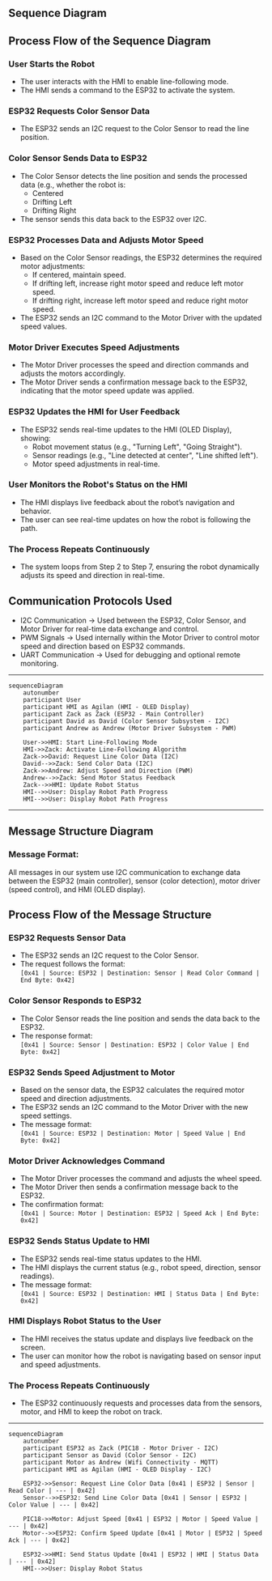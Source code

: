 ## **Sequence Diagram**

## **Process Flow of the Sequence Diagram**

### User Starts the Robot
- The user interacts with the HMI to enable line-following mode.
- The HMI sends a command to the ESP32  to activate the system.

### ESP32 Requests Color Sensor Data
- The ESP32 sends an I2C request to the Color Sensor to read the line position.

### Color Sensor Sends Data to ESP32
- The Color Sensor detects the line position and sends the processed data (e.g., whether the robot is:
  - Centered
  - Drifting Left
  - Drifting Right
- The sensor sends this data back to the ESP32 over I2C.

### ESP32 Processes Data and Adjusts Motor Speed
- Based on the Color Sensor readings, the ESP32 determines the required motor adjustments:
  - If centered, maintain speed.
  - If drifting left, increase right motor speed and reduce left motor speed.
  - If drifting right, increase left motor speed and reduce right motor speed.
- The ESP32 sends an I2C command to the Motor Driver with the updated speed values.

### Motor Driver Executes Speed Adjustments
- The Motor Driver processes the speed and direction commands and adjusts the motors accordingly.  
- The Motor Driver sends a confirmation message back to the ESP32, indicating that the motor speed update was applied.

### ESP32 Updates the HMI for User Feedback
- The ESP32 sends real-time updates to the HMI (OLED Display), showing:
  - Robot movement status (e.g., "Turning Left", "Going Straight").
  - Sensor readings (e.g., "Line detected at center", "Line shifted left").
  - Motor speed adjustments in real-time.

### User Monitors the Robot's Status on the HMI
- The HMI displays live feedback about the robot’s navigation and behavior.
- The user can see real-time updates on how the robot is following the path.

### The Process Repeats Continuously
- The system loops from Step 2 to Step 7, ensuring the robot dynamically adjusts its speed and direction in real-time.


## **Communication Protocols Used**
- I2C Communication → Used between the ESP32, Color Sensor, and Motor Driver for real-time data exchange and control.  
- PWM Signals → Used internally within the Motor Driver to control motor speed and direction based on ESP32 commands.  
- UART Communication → Used for debugging and optional remote monitoring.  




---
```mermaid
sequenceDiagram
    autonumber
    participant User
    participant HMI as Agilan (HMI - OLED Display)
    participant Zack as Zack (ESP32 - Main Controller)
    participant David as David (Color Sensor Subsystem - I2C)
    participant Andrew as Andrew (Motor Driver Subsystem - PWM)

    User->>HMI: Start Line-Following Mode
    HMI->>Zack: Activate Line-Following Algorithm
    Zack->>David: Request Line Color Data (I2C)
    David-->>Zack: Send Color Data (I2C)
    Zack->>Andrew: Adjust Speed and Direction (PWM)
    Andrew-->>Zack: Send Motor Status Feedback
    Zack-->>HMI: Update Robot Status
    HMI-->>User: Display Robot Path Progress
    HMI-->>User: Display Robot Path Progress
```
---

## **Message Structure Diagram**

### Message Format:
All messages in our system use I2C communication to exchange data between the ESP32 (main controller), sensor (color detection), motor driver (speed control), and HMI (OLED display).  
## **Process Flow of the Message Structure**

### ESP32 Requests Sensor Data
- The ESP32 sends an I2C request to the Color Sensor.
- The request follows the format:  
  `[0x41 | Source: ESP32 | Destination: Sensor | Read Color Command | End Byte: 0x42]`

### Color Sensor Responds to ESP32
- The Color Sensor reads the line position and sends the data back to the ESP32.
- The response format:  
  `[0x41 | Source: Sensor | Destination: ESP32 | Color Value | End Byte: 0x42]`

### ESP32 Sends Speed Adjustment to Motor
- Based on the sensor data, the ESP32 calculates the required motor speed and direction adjustments.
- The ESP32 sends an I2C command to the Motor Driver with the new speed settings.
- The message format:  
  `[0x41 | Source: ESP32 | Destination: Motor | Speed Value | End Byte: 0x42]`

### Motor Driver Acknowledges Command
- The Motor Driver processes the command and adjusts the wheel speed.
- The Motor Driver then sends a confirmation message back to the ESP32.
- The confirmation format:  
  `[0x41 | Source: Motor | Destination: ESP32 | Speed Ack | End Byte: 0x42]`

### ESP32 Sends Status Update to HMI
- The ESP32 sends real-time status updates to the HMI.
- The HMI displays the current status (e.g., robot speed, direction, sensor readings).
- The message format:  
  `[0x41 | Source: ESP32 | Destination: HMI | Status Data | End Byte: 0x42]`

### HMI Displays Robot Status to the User
- The HMI receives the status update and displays live feedback on the screen.
- The user can monitor how the robot is navigating based on sensor input and speed adjustments.

### The Process Repeats Continuously
- The ESP32 continuously requests and processes data from the sensors, motor, and HMI to keep the robot on track.

---
```mermaid
sequenceDiagram
    autonumber
    participant ESP32 as Zack (PIC18 - Motor Driver - I2C)
    participant Sensor as David (Color Sensor - I2C)
    participant Motor as Andrew (Wifi Connectivity - MQTT)
    participant HMI as Agilan (HMI - OLED Display - I2C)

    ESP32->>Sensor: Request Line Color Data [0x41 | ESP32 | Sensor | Read Color | --- | 0x42]
    Sensor-->>ESP32: Send Line Color Data [0x41 | Sensor | ESP32 | Color Value | --- | 0x42]
    
    PIC18->>Motor: Adjust Speed [0x41 | ESP32 | Motor | Speed Value | --- | 0x42]
    Motor-->>ESP32: Confirm Speed Update [0x41 | Motor | ESP32 | Speed Ack | --- | 0x42]

    ESP32->>HMI: Send Status Update [0x41 | ESP32 | HMI | Status Data | --- | 0x42]
    HMI-->>User: Display Robot Status
